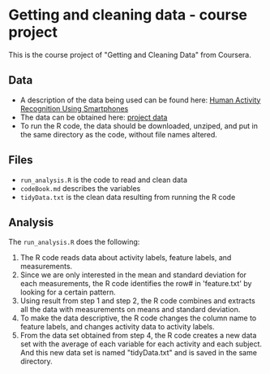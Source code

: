 # Getting and cleaning data - course project
This is the course project of "Getting and Cleaning Data" from Coursera. 

## Data
* A description of the data being used can be found here: [Human Activity Recognition Using Smartphones](http://archive.ics.uci.edu/ml/datasets/Human+Activity+Recognition+Using+Smartphones)
* The data can be obtained here: [project data](https://d396qusza40orc.cloudfront.net/getdata%2Fprojectfiles%2FUCI%20HAR%20Dataset.zip)
* To run the R code, the data should be downloaded, unziped, and put in the same directory as the code, without file names altered.

## Files
* `run_analysis.R` is the code to read and clean data
* `codeBook.md` describes the variables
* `tidyData.txt` is the clean data resulting from running the R code

## Analysis
The `run_analysis.R` does the following:
  1. The R code reads data about activity labels, feature labels, and measurements.
  2. Since we are only interested in the mean and standard deviation for each measurements, the R code identifies the row# in 'feature.txt' by looking for a certain pattern.
  3. Using result from step 1 and step 2, the R code combines and extracts all the data with measurements on means and standard deviation.
  4. To make the data descriptive, the R code changes the column name to feature labels, and changes activity data to activity labels.
  5. From the data set obtained from step 4, the R code creates a new data set with the average of each variable for each activity and each subject. And this new data set is named "tidyData.txt" and is saved in the same directory.
